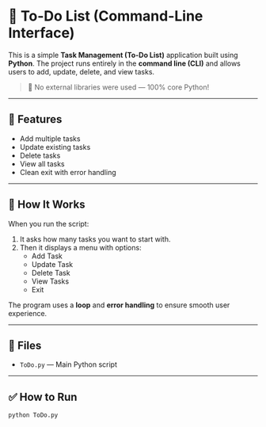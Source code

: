  # 📝 To-Do List (Command-Line Interface)

This is a simple **Task Management (To-Do List)** application built using **Python**. The project runs entirely in the **command line (CLI)** and allows users to add, update, delete, and view tasks.

> 🔧 No external libraries were used — 100% core Python!

---

## 🚀 Features

- Add multiple tasks
- Update existing tasks
- Delete tasks
- View all tasks
- Clean exit with error handling

---

## 🧠 How It Works

When you run the script:
1. It asks how many tasks you want to start with.
2. Then it displays a menu with options:
   - Add Task
   - Update Task
   - Delete Task
   - View Tasks
   - Exit

The program uses a **loop** and **error handling** to ensure smooth user experience.

---

## 📁 Files

- `ToDo.py` — Main Python script

---

## ✅ How to Run

```bash
python ToDo.py
